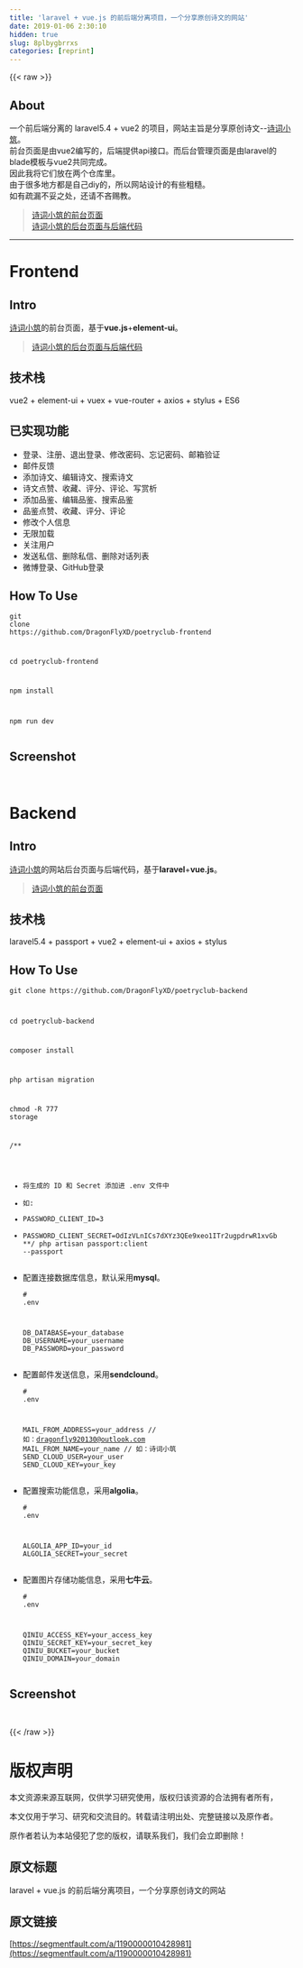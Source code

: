 ```yaml
---
title: 'laravel + vue.js 的前后端分离项目，一个分享原创诗文的网站' 
date: 2019-01-06 2:30:10
hidden: true
slug: 8plbygbrrxs
categories: [reprint]
---
```


{{< raw >}}

                    
<h2 id="articleHeader0">About</h2>
<p>一个前后端分离的 laravel5.4 + vue2 的项目，网站主旨是分享原创诗文--<a href="http://www.dragonflyxd.com" rel="nofollow noreferrer" target="_blank">诗词小筑</a>。<br>前台页面是由vue2编写的，后端提供api接口。而后台管理页面是由laravel的blade模板与vue2共同完成。<br>因此我将它们放在两个仓库里。<br>由于很多地方都是自己diy的，所以网站设计的有些粗糙。<br>如有疏漏不妥之处，还请不吝赐教。</p>
<blockquote><p><a href="https://github.com/DragonFlyXD/poetryclub-frontend" rel="nofollow noreferrer" target="_blank">诗词小筑的前台页面</a><br><a href="https://github.com/DragonFlyXD/poetryclub-backend" rel="nofollow noreferrer" target="_blank">诗词小筑的后台页面与后端代码</a></p></blockquote>
<hr>
<h1 id="articleHeader1">Frontend</h1>
<h2 id="articleHeader2">Intro</h2>
<p><a href="http://www.dragonflyxd.com" rel="nofollow noreferrer" target="_blank">诗词小筑</a>的前台页面，基于<strong>vue.js</strong>+<strong>element-ui</strong>。</p>
<blockquote><p><a href="https://github.com/DragonFlyXD/poetryclub-backend" rel="nofollow noreferrer" target="_blank">诗词小筑的后台页面与后端代码</a></p></blockquote>
<h2 id="articleHeader3">技术栈</h2>
<p>vue2 + element-ui + vuex + vue-router + axios + stylus + ES6</p>
<h2 id="articleHeader4">已实现功能</h2>
<ul>
<li>登录、注册、退出登录、修改密码、忘记密码、邮箱验证</li>
<li>邮件反馈</li>
<li>添加诗文、编辑诗文、搜索诗文</li>
<li>诗文点赞、收藏、评分、评论、写赏析</li>
<li>添加品鉴、编辑品鉴、搜索品鉴</li>
<li>品鉴点赞、收藏、评分、评论</li>
<li>修改个人信息</li>
<li>无限加载</li>
<li>关注用户</li>
<li>发送私信、删除私信、删除对话列表</li>
<li>微博登录、GitHub登录</li>
</ul>
<h2 id="articleHeader5">How To Use</h2>
<div class="widget-codetool" style="display:none;">
      <div class="widget-codetool--inner">
      <span class="selectCode code-tool" data-toggle="tooltip" data-placement="top" title="" data-original-title="全选"></span>
      <span type="button" class="copyCode code-tool" data-toggle="tooltip" data-placement="top" data-clipboard-text="git clone https://github.com/DragonFlyXD/poetryclub-frontend

cd poetryclub-frontend

npm install

npm run dev" title="" data-original-title="复制"></span>
      <span type="button" class="saveToNote code-tool" data-toggle="tooltip" data-placement="top" title="" data-original-title="放进笔记"></span>
      </div>
      </div><pre class="hljs crmsh"><code>git <span class="hljs-keyword">clone</span> <span class="hljs-title">https</span>://github.com/DragonFlyXD/poetryclub-frontend

cd poetryclub-frontend

npm install

npm run dev</code></pre>
<h2 id="articleHeader6">Screenshot</h2>
<p><span class="img-wrap"><img data-src="/img/remote/1460000010429228" src="https://static.alili.tech/img/remote/1460000010429228" alt="" title="" style="cursor: pointer; display: inline;"></span></p>
<p><span class="img-wrap"><img data-src="/img/remote/1460000010429229" src="https://static.alili.tech/img/remote/1460000010429229" alt="" title="" style="cursor: pointer;"></span></p>
<h1 id="articleHeader7">Backend</h1>
<h2 id="articleHeader8">Intro</h2>
<p><a href="http://www.dragonflyxd.com" rel="nofollow noreferrer" target="_blank">诗词小筑</a>的网站后台页面与后端代码，基于<strong>laravel</strong>+<strong>vue.js</strong>。</p>
<blockquote><p><a href="https://github.com/DragonFlyXD/poetryclub-frontend" rel="nofollow noreferrer" target="_blank">诗词小筑的前台页面</a></p></blockquote>
<h2 id="articleHeader9">技术栈</h2>
<p>laravel5.4 + passport + vue2 + element-ui + axios + stylus</p>
<h2 id="articleHeader10">How To Use</h2>
<div class="widget-codetool" style="display:none;">
      <div class="widget-codetool--inner">
      <span class="selectCode code-tool" data-toggle="tooltip" data-placement="top" title="" data-original-title="全选"></span>
      <span type="button" class="copyCode code-tool" data-toggle="tooltip" data-placement="top" data-clipboard-text="git clone https://github.com/DragonFlyXD/poetryclub-backend

cd poetryclub-backend

composer install 

php artisan migration

chmod -R 777 storage

/**
 * 将生成的 ID 和 Secret 添加进 .env 文件中
 * 如:
 * PASSWORD_CLIENT_ID=3
 * PASSWORD_CLIENT_SECRET=OdIzVLnICs7dXYz3QEe9xeo1ITr2ugpdrwR1xvGb
 **/
php artisan passport:client --passport" title="" data-original-title="复制"></span>
      <span type="button" class="saveToNote code-tool" data-toggle="tooltip" data-placement="top" title="" data-original-title="放进笔记"></span>
      </div>
      </div><pre class="hljs sql"><code>git clone https://github.com/DragonFlyXD/poetryclub-backend

cd poetryclub-backend

composer <span class="hljs-keyword">install</span> 

php artisan <span class="hljs-keyword">migration</span>

chmod -R <span class="hljs-number">777</span> <span class="hljs-keyword">storage</span>

<span class="hljs-comment">/**
 * 将生成的 ID 和 Secret 添加进 .env 文件中
 * 如:
 * PASSWORD_CLIENT_ID=3
 * PASSWORD_CLIENT_SECRET=OdIzVLnICs7dXYz3QEe9xeo1ITr2ugpdrwR1xvGb
 **/</span>
php artisan passport:<span class="hljs-keyword">client</span> <span class="hljs-comment">--passport</span></code></pre>
<ul>
<li>
<p>配置连接数据库信息，默认采用<strong>mysql</strong>。</p>
<div class="widget-codetool" style="display:none;">
      <div class="widget-codetool--inner">
      <span class="selectCode code-tool" data-toggle="tooltip" data-placement="top" title="" data-original-title="全选"></span>
      <span type="button" class="copyCode code-tool" data-toggle="tooltip" data-placement="top" data-clipboard-text="# .env

DB_DATABASE=your_database
DB_USERNAME=your_username
DB_PASSWORD=your_password" title="" data-original-title="复制"></span>
      <span type="button" class="saveToNote code-tool" data-toggle="tooltip" data-placement="top" title="" data-original-title="放进笔记"></span>
      </div>
      </div><pre class="hljs ini"><code><span class="hljs-comment"># .env</span>

<span class="hljs-attr">DB_DATABASE</span>=your_database
<span class="hljs-attr">DB_USERNAME</span>=your_username
<span class="hljs-attr">DB_PASSWORD</span>=your_password</code></pre>
</li>
<li>
<p>配置邮件发送信息，采用<strong>sendclound</strong>。</p>
<div class="widget-codetool" style="display:none;">
      <div class="widget-codetool--inner">
      <span class="selectCode code-tool" data-toggle="tooltip" data-placement="top" title="" data-original-title="全选"></span>
      <span type="button" class="copyCode code-tool" data-toggle="tooltip" data-placement="top" data-clipboard-text="# .env

MAIL_FROM_ADDRESS=your_address // 如：dragonfly920130@outlook.com
MAIL_FROM_NAME=your_name // 如：诗词小筑
SEND_CLOUD_USER=your_user
SEND_CLOUD_KEY=your_key" title="" data-original-title="复制"></span>
      <span type="button" class="saveToNote code-tool" data-toggle="tooltip" data-placement="top" title="" data-original-title="放进笔记"></span>
      </div>
      </div><pre class="hljs ini"><code><span class="hljs-comment"># .env</span>

<span class="hljs-attr">MAIL_FROM_ADDRESS</span>=your_address // 如：dragonfly920130@outlook.com
<span class="hljs-attr">MAIL_FROM_NAME</span>=your_name // 如：诗词小筑
<span class="hljs-attr">SEND_CLOUD_USER</span>=your_user
<span class="hljs-attr">SEND_CLOUD_KEY</span>=your_key</code></pre>
</li>
<li>
<p>配置搜索功能信息，采用<strong>algolia</strong>。</p>
<div class="widget-codetool" style="display:none;">
      <div class="widget-codetool--inner">
      <span class="selectCode code-tool" data-toggle="tooltip" data-placement="top" title="" data-original-title="全选"></span>
      <span type="button" class="copyCode code-tool" data-toggle="tooltip" data-placement="top" data-clipboard-text="# .env

ALGOLIA_APP_ID=your_id
ALGOLIA_SECRET=your_secret" title="" data-original-title="复制"></span>
      <span type="button" class="saveToNote code-tool" data-toggle="tooltip" data-placement="top" title="" data-original-title="放进笔记"></span>
      </div>
      </div><pre class="hljs ini"><code><span class="hljs-comment"># .env</span>

<span class="hljs-attr">ALGOLIA_APP_ID</span>=your_id
<span class="hljs-attr">ALGOLIA_SECRET</span>=your_secret</code></pre>
</li>
<li>
<p>配置图片存储功能信息，采用<strong>七牛云</strong>。</p>
<div class="widget-codetool" style="display:none;">
      <div class="widget-codetool--inner">
      <span class="selectCode code-tool" data-toggle="tooltip" data-placement="top" title="" data-original-title="全选"></span>
      <span type="button" class="copyCode code-tool" data-toggle="tooltip" data-placement="top" data-clipboard-text="# .env

QINIU_ACCESS_KEY=your_access_key
QINIU_SECRET_KEY=your_secret_key
QINIU_BUCKET=your_bucket
QINIU_DOMAIN=your_domain" title="" data-original-title="复制"></span>
      <span type="button" class="saveToNote code-tool" data-toggle="tooltip" data-placement="top" title="" data-original-title="放进笔记"></span>
      </div>
      </div><pre class="hljs ini"><code><span class="hljs-comment"># .env</span>

<span class="hljs-attr">QINIU_ACCESS_KEY</span>=your_access_key
<span class="hljs-attr">QINIU_SECRET_KEY</span>=your_secret_key
<span class="hljs-attr">QINIU_BUCKET</span>=your_bucket
<span class="hljs-attr">QINIU_DOMAIN</span>=your_domain</code></pre>
</li>
</ul>
<h2 id="articleHeader11">Screenshot</h2>
<p><span class="img-wrap"><img data-src="/img/remote/1460000010429230" src="https://static.alili.tech/img/remote/1460000010429230" alt="" title="" style="cursor: pointer;"></span></p>
<p><span class="img-wrap"><img data-src="/img/remote/1460000010429231" src="https://static.alili.tech/img/remote/1460000010429231" alt="" title="" style="cursor: pointer;"></span></p>

                
{{< /raw >}}

# 版权声明
本文资源来源互联网，仅供学习研究使用，版权归该资源的合法拥有者所有，

本文仅用于学习、研究和交流目的。转载请注明出处、完整链接以及原作者。

原作者若认为本站侵犯了您的版权，请联系我们，我们会立即删除！

## 原文标题
laravel + vue.js 的前后端分离项目，一个分享原创诗文的网站

## 原文链接
[https://segmentfault.com/a/1190000010428981](https://segmentfault.com/a/1190000010428981)

